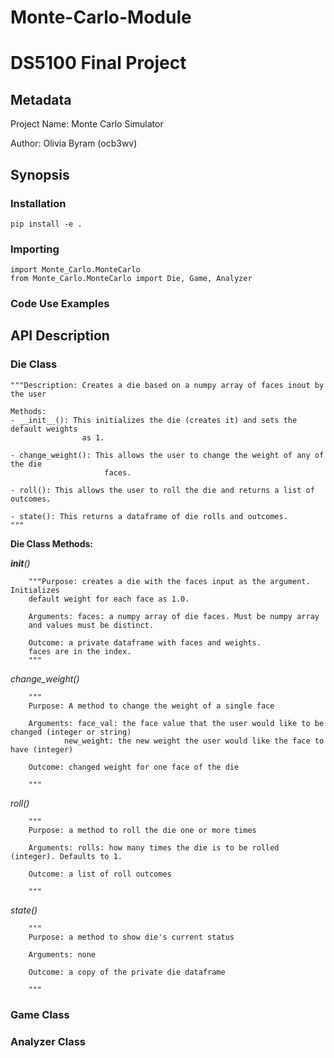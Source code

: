 # Monte-Carlo-Module 
# DS5100 Final Project

## Metadata

Project Name: Monte Carlo Simulator

Author: Olivia Byram (ocb3wv)

## Synopsis

### Installation

```
pip install -e .
```

### Importing

```
import Monte_Carlo.MonteCarlo
from Monte_Carlo.MonteCarlo import Die, Game, Analyzer
```

### Code Use Examples

## API Description

### Die Class

    """Description: Creates a die based on a numpy array of faces inout by the user

    Methods:
    - __init__(): This initializes the die (creates it) and sets the default weights
                    as 1.

    - change_weight(): This allows the user to change the weight of any of the die
                         faces.

    - roll(): This allows the user to roll the die and returns a list of outcomes.

    - state(): This returns a dataframe of die rolls and outcomes. 
    """

**Die Class Methods:**

*__init__()*

        """Purpose: creates a die with the faces input as the argument. Initializes
        default weight for each face as 1.0.

        Arguments: faces: a numpy array of die faces. Must be numpy array
        and values must be distinct.

        Outcome: a private dataframe with faces and weights.
        faces are in the index.
        """

*change_weight()*

        """
        Purpose: A method to change the weight of a single face

        Arguments: face_val: the face value that the user would like to be changed (integer or string)
                new_weight: the new weight the user would like the face to have (integer)

        Outcome: changed weight for one face of the die
    
        """

*roll()*

        """
        Purpose: a method to roll the die one or more times

        Arguments: rolls: how many times the die is to be rolled (integer). Defaults to 1.

        Outcome: a list of roll outcomes
    
        """

*state()*

        """
        Purpose: a method to show die's current status

        Arguments: none

        Outcome: a copy of the private die dataframe
    
        """


### Game Class

### Analyzer Class
